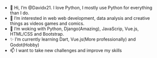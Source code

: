 - 👋 Hi, I’m @Davidx21. I love Python, I mostly use Python for everything than I do.
- 👀 I’m interested in web web development, data analysis and creative things as videos games and comics.
- 🌱 I’m woking with Python, Django(Amazing), JavaScrip, Vue.js, HTML/CSS and Bootstrap.
- ✨ I’m currently learning Dart, Vue.js(More professionally) and Godot(Hobby)
- 📫 I want to take new challenges and improve my skills

<!---
Davidx21/Davidx21 is a ✨ special ✨ repository because its `README.md` (this file) appears on your GitHub profile.
You can click the Preview link to take a look at your changes.
--->
